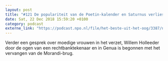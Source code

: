 ```yaml
---
layout: post
title: "#121 De populariteit van de Poetin-kalender en Saturnus verliest zijn ringen"
date: Sat, 22 Dec 2018 15:59:20 +0100
category: podcast
externe_link: "https://podcast.npo.nl/file/het-beste-uit-het-oog/3387/nporadio1_het-beste-uit-het-oog_20181222_121-de-populairteit-van-de-poetin-kalender-en-saturnus-verliest-zijn-ringen.mp3"
---
```


Verder een gesprek over moedige vrouwen in het verzet, Willem Holleeder door de ogen van een rechtbanktekenaar en in Genua is begonnen met het vervangen van de Morandi-brug.
